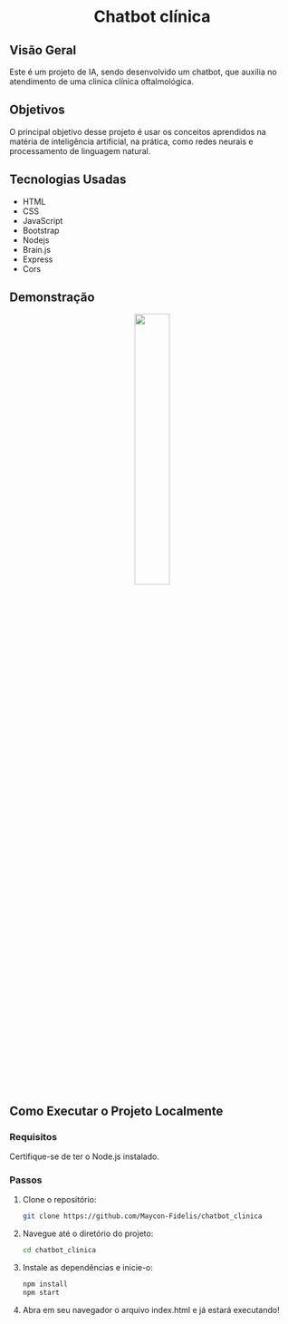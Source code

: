 <div align="center">
  <h1>Chatbot clínica </h1>
</div>

## Visão Geral
Este é um projeto de IA, sendo desenvolvido um chatbot, que auxilia no atendimento de uma clinica clínica oftalmológica.

## Objetivos
O principal objetivo desse projeto é usar os conceitos aprendidos na matéria de inteligência artificial, na prática, como redes neurais e processamento de linguagem natural.


## Tecnologias Usadas
- HTML
- CSS
- JavaScript
- Bootstrap
- Nodejs
- Brain.js
- Express
- Cors

## Demonstração
<div align="center">
<img src="https://github.com/user-attachments/assets/1629eadd-c083-4906-a52a-cafcff5b1ac1" width="35%">
</div>

## Como Executar o Projeto Localmente

### Requisitos
Certifique-se de ter o Node.js instalado.

### Passos
1. Clone o repositório:
    ```bash
    git clone https://github.com/Maycon-Fidelis/chatbot_clinica
    ```
2. Navegue até o diretório do projeto:
    ```bash
    cd chatbot_clinica
    ```
3. Instale as dependências e inicie-o:
    ```bash
    npm install
    npm start
    ```
4. Abra em seu navegador o arquivo index.html e já estará executando!